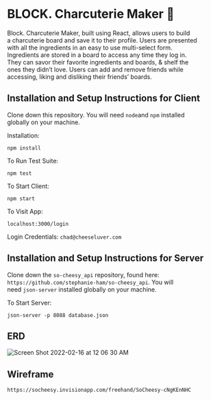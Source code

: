 
# BLOCK. Charcuterie Maker 🧀

Block. Charcuterie Maker, built using React, allows users to build \
a charcuterie board and save it to their profile. Users are presented \
with all the ingredients in an easy to use multi-select form. \
Ingredients are stored in a board to access any time they log in. \
They can savor their favorite ingredients and boards, & shelf the \
ones they didn’t love. Users can add and remove friends while \
accessing, liking and disliking their friends’ boards.

## Installation and Setup Instructions for Client

Clone down this repository. You will need `node`and `npm` installed \
globally on your machine.  

Installation:

`npm install`  

To Run Test Suite:  

`npm test`  

To Start Client:

`npm start`

To Visit App:

`localhost:3000/login`

Login Credentials: 
`chad@cheeseluver.com`

## Installation and Setup Instructions for Server

Clone down the `so-cheesy_api` repository, found here: \
`https://github.com/stephanie-ham/so-cheesy_api`. You will \
need `json-server` installed globally on your machine.

To Start Server:

`json-server -p 8088 database.json`

## ERD

![Screen Shot 2022-02-16 at 12 06 30 AM](https://user-images.githubusercontent.com/81783826/154206573-53cdb833-a475-49fd-a340-b72594a5d9ee.png)


## Wireframe

`https://socheesy.invisionapp.com/freehand/SoCheesy-cNgKEnNHC`


